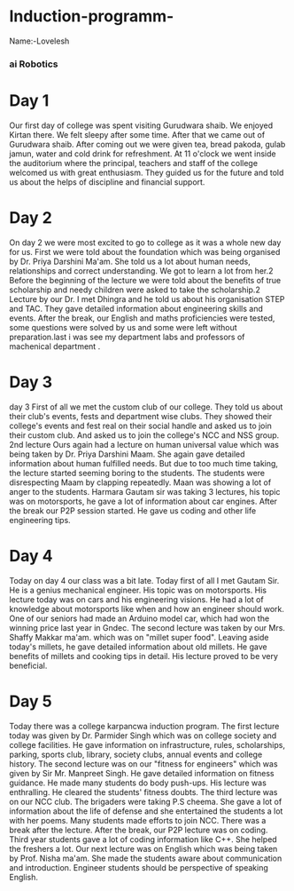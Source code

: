 # Induction-programm-
Name:-Lovelesh 
### ai Robotics 
# Day 1
Our first day of college was spent visiting Gurudwara shaib. We enjoyed Kirtan there. We felt sleepy after some time. After that we came out of Gurudwara shaib. After coming out we were given tea, bread pakoda, gulab jamun, water and cold drink for refreshment. At 11 o'clock we went inside the auditorium where the principal, teachers and staff of the college welcomed us with great enthusiasm. They guided us for the future and told us about the helps of discipline and financial support.
# Day 2
On day 2 we were most excited to go to college as it was a whole new day for us. First we were told about the foundation which was being organised by Dr. Priya Darshini Ma'am. She told us a lot about human needs, relationships and correct understanding. We got to learn a lot from her.2 Before the beginning of the lecture we were told about the benefits of true scholarship and needy children were asked to take the scholarship.2 Lecture by our Dr. I met Dhingra and he told us about his organisation STEP and TAC. They gave detailed information about engineering skills and events. After the break, our English and maths proficiencies were tested, some questions were solved by us and some were left without preparation.last i was see my department labs and professors of machenical department .
# Day 3
day 3 First of all we met the custom club of our college. They told us about their club's events, fests and department wise clubs. They showed their college's events and fest real on their social handle and asked us to join their custom club. And asked us to join the college's NCC and NSS group. 2nd lecture Ours again had a lecture on human universal value which was being taken by Dr. Priya Darshini Maam. She again gave detailed information about human fulfilled needs. But due to too much time taking, the lecture started seeming boring to the students. The students were disrespecting Maam by clapping repeatedly. Maan was showing a lot of anger to the students. Harmara Gautam sir was taking 3 lectures, his topic was on motorsports, he gave a lot of information about car engines. After the break our P2P session started. He gave us coding and other life engineering tips.
# Day 4
Today on day 4 our class was a bit late. Today first of all I met Gautam Sir. He is a genius mechanical engineer. His topic was on motorsports. His lecture today was on cars and his engineering visions. He had a lot of knowledge about motorsports like when and how an engineer should work. One of our seniors had made an Arduino model car, which had won the winning price last year in Gndec. The second lecture was taken by our Mrs. Shaffy Makkar ma'am. which was on "millet super food". Leaving aside today's millets, he gave detailed information about old millets. He gave benefits of millets and cooking tips in detail. His lecture proved to be very beneficial.
# Day 5
Today there was a college karpancwa induction program. The first lecture today was given by Dr. Parmider Singh which was on college society and college facilities. He gave information on infrastructure, rules, scholarships, parking, sports club, library, society clubs, annual events and college history. The second lecture was on our "fitness for engineers" which was given by Sir Mr. Manpreet Singh. He gave detailed information on fitness guidance. He made many students do body push-ups. His lecture was enthralling. He cleared the students' fitness doubts. The third lecture was on our NCC club. The brigaders were taking P.S cheema. She gave a lot of information about the life of defense and she entertained the students a lot with her poems. Many students made efforts to join NCC. There was a break after the lecture. After the break, our P2P lecture was on coding. Third year students gave a lot of coding information like C++. She helped the freshers a lot. Our next lecture was on English which was being taken by Prof. Nisha ma'am. She made the students aware about communication and introduction. Engineer students should be perspective of speaking English.
